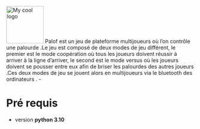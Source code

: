 <img src="https://user-images.githubusercontent.com/86235354/235141848-fd58dc04-27b8-4409-95d7-c04cdf88341c.png" alt="My cool logo" width="100"/>
Palof est un jeu de plateforme multijoueurs où l’on contrôle une palourde .Le jeu est composé de deux modes de jeu différent, le premier est le mode coopération où tous les joueurs doivent réussir à arriver à la ligne d’arriver, le second est le mode versus où les joueurs doivent se pousser entre eux afin de briser les palourdes des autres joueurs .Ces deux modes de jeu se jouent alors en multijoueurs via le bluetooth des ordinateurs .
- 

# Pré requis
- version **python 3.10**


